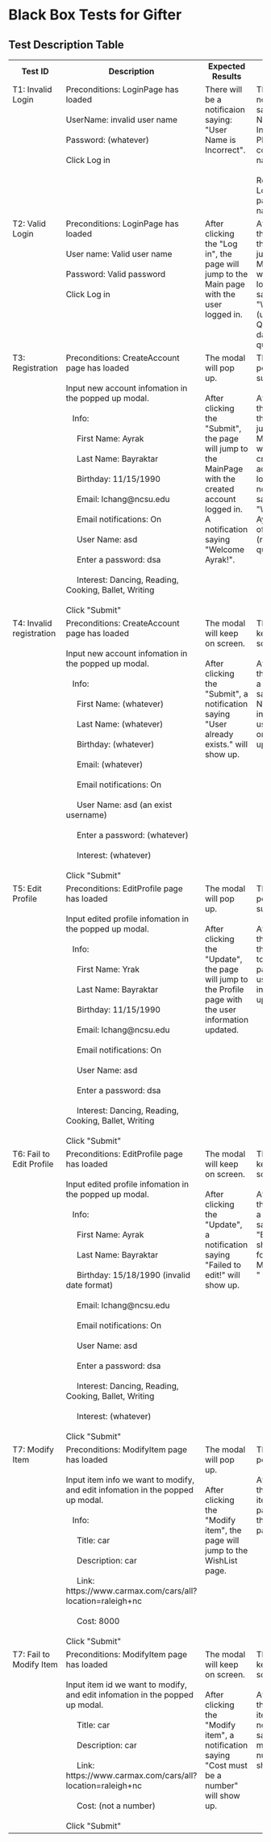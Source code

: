 # Black Box Tests for Gifter
## Test Description Table
<table width="100%" border=0 align=center>
<tr>
<td align=center><b>Test ID</b></td>
<td align=center><b>Description</b></td>
<td align=center><b>Expected Results</b></td>
<td align=center><b>Actual Results</b> </td>
</tr>

    
<tr>
<td valign=top>
    T1: Invalid Login
</td>
<td valign=top>
    Preconditions: LoginPage has loaded
    <br><br>
    UserName: invalid user name <br><br>
    Password: (whatever)
    <br><br>
    Click Log in
</td>
<td valign=top>
    There will be a notificaion saying: "User Name is Incorrect".
</td>
<td valign=top>
    There is a notificaion saying: "User Name is Incorrect. Please use correct user name!".
    <br><br>
    Remain on the LoginScreen page without navigating.
</td>
</tr>

    
<tr>
<td valign=top>
    T2: Valid Login
</td>
<td valign=top>
    Preconditions: LoginPage has loaded
    <br><br>
    User name: Valid user name <br><br>
    Password: Valid password
    <br><br>
    Click Log in
</td>
<td valign=top>
    After clicking the "Log in", the page will jump to the Main page with the user logged in.
</td>
<td valign=top>
    After clicking the "Log in", the page jumps to the Main page with the user logged in, saying "Welcome (username)! Quote of the day: (random quote)"
</td>
</tr>
    
    
<tr>
<td valign=top>
    T3: Registration
</td>
<td valign=top>
    Preconditions: CreateAccount page has loaded
    <br><br>
    Input new account infomation in the popped up modal.
    <br><br>
    &nbsp&nbsp   Info: <br><br>
    &nbsp&nbsp&nbsp&nbsp   First Name: Ayrak<br><br>
    &nbsp&nbsp&nbsp&nbsp   Last Name: Bayraktar<br><br>
    &nbsp&nbsp&nbsp&nbsp   Birthday: 11/15/1990<br><br>
    &nbsp&nbsp&nbsp&nbsp   Email: lchang@ncsu.edu<br><br>
    &nbsp&nbsp&nbsp&nbsp   Email notifications: On<br><br>
    &nbsp&nbsp&nbsp&nbsp   User Name: asd<br><br>
    &nbsp&nbsp&nbsp&nbsp   Enter a password: dsa<br><br>
    &nbsp&nbsp&nbsp&nbsp   Interest: Dancing, Reading, Cooking, Ballet, Writing<br><br>
    Click "Submit"
</td>
<td valign=top>
    The modal will pop up.
    <br><br>
    After clicking the "Submit", the page will jump to the MainPage with the created account logged in. A notification saying "Welcome Ayrak!". 
</td>
<td valign=top>
    The modal pops up successfully.
    <br><br>
    After clicking the "Submit", the page jumps to the MainPage with the created account logged in. A notification saying "Welcome Ayrak! Quote of the day: (random quote)". 
</td>
</tr>

    
<tr>
<td valign=top>
    T4: Invalid registration
</td>
<td valign=top>
    Preconditions: CreateAccount page has loaded
    <br><br>
    Input new account infomation in the popped up modal.
    <br><br>
    &nbsp&nbsp   Info: <br><br>
    &nbsp&nbsp&nbsp&nbsp   First Name: (whatever) <br><br>
    &nbsp&nbsp&nbsp&nbsp   Last Name: (whatever) <br><br>
    &nbsp&nbsp&nbsp&nbsp   Birthday: (whatever) <br><br>
    &nbsp&nbsp&nbsp&nbsp   Email: (whatever) <br><br>
    &nbsp&nbsp&nbsp&nbsp   Email notifications: On<br><br>
    &nbsp&nbsp&nbsp&nbsp   User Name: asd (an exist username)<br><br>
    &nbsp&nbsp&nbsp&nbsp   Enter a password: (whatever)<br><br>
    &nbsp&nbsp&nbsp&nbsp   Interest: (whatever) <br><br>
    Click "Submit"
</td>
<td valign=top>
    The modal will keep on screen.
    <br><br>
    After clicking the "Submit", a notification saying "User already exists." will show up. 
</td>
<td valign=top>
    The modal keeps on screen.
    <br><br>
    After clicking the "Submit", a notification saying "User Name already in use. Please use another one!" shows up. 
</td>
</tr>
    
    
<tr>
<td valign=top>
    T5: Edit Profile
</td>
<td valign=top>
    Preconditions: EditProfile page has loaded
    <br><br>
    Input edited profile infomation in the popped up modal.
    <br><br>
    &nbsp&nbsp   Info: <br><br>
    &nbsp&nbsp&nbsp&nbsp   First Name: Yrak<br><br>
    &nbsp&nbsp&nbsp&nbsp   Last Name: Bayraktar<br><br>
    &nbsp&nbsp&nbsp&nbsp   Birthday: 11/15/1990<br><br>
    &nbsp&nbsp&nbsp&nbsp   Email: lchang@ncsu.edu<br><br>
    &nbsp&nbsp&nbsp&nbsp   Email notifications: On<br><br>
    &nbsp&nbsp&nbsp&nbsp   User Name: asd<br><br>
    &nbsp&nbsp&nbsp&nbsp   Enter a password: dsa<br><br>
    &nbsp&nbsp&nbsp&nbsp   Interest: Dancing, Reading, Cooking, Ballet, Writing<br><br>
    Click "Submit"
</td>
<td valign=top>
    The modal will pop up.
    <br><br>
    After clicking the "Update", the page will jump to the Profile page with the user information updated.
</td>
<td valign=top>
    The modal pops up successfully.
    <br><br>
    After clicking the "Update", the page jump to the Profile page with the user information updated.
</td>
</tr>

  
<tr>
<td valign=top>
    T6: Fail to Edit Profile
</td>
<td valign=top>
    Preconditions: EditProfile page has loaded
    <br><br>
    Input edited profile infomation in the popped up modal.
    <br><br>
    &nbsp&nbsp   Info: <br><br>
    &nbsp&nbsp&nbsp&nbsp   First Name: Ayrak<br><br>
    &nbsp&nbsp&nbsp&nbsp   Last Name: Bayraktar<br><br>
    &nbsp&nbsp&nbsp&nbsp   Birthday: 15/18/1990 (invalid date format)<br><br>
    &nbsp&nbsp&nbsp&nbsp   Email: lchang@ncsu.edu<br><br>
    &nbsp&nbsp&nbsp&nbsp   Email notifications: On<br><br>
    &nbsp&nbsp&nbsp&nbsp   User Name: asd<br><br>
    &nbsp&nbsp&nbsp&nbsp   Enter a password: dsa<br><br>
    &nbsp&nbsp&nbsp&nbsp   Interest: Dancing, Reading, Cooking, Ballet, Writing<br><br>
    &nbsp&nbsp&nbsp&nbsp   Interest: (whatever)<br><br>
    Click "Submit"
</td>
<td valign=top>
    The modal will keep on screen.
    <br><br>
    After clicking the "Update", a notification saying "Failed to edit!" will show up. 
</td>
<td valign=top>
    The modal keeps on screen.
    <br><br>
    After clicking the "Update", a notification saying "Birthday should be formatted MM/DD/YYYY. " shows up. 
</td>
</tr>
    

<tr>
<td valign=top>
    T7: Modify Item
</td>
<td valign=top>
    Preconditions: ModifyItem page has loaded
    <br><br>
    Input item info we want to modify, and edit infomation in the popped up modal.
    <br><br>
    &nbsp&nbsp   Info: <br><br>
    &nbsp&nbsp&nbsp&nbsp   Title: car<br><br>
    &nbsp&nbsp&nbsp&nbsp   Description: car<br><br>
    &nbsp&nbsp&nbsp&nbsp   Link: https://www.carmax.com/cars/all?location=raleigh+nc<br><br>
    &nbsp&nbsp&nbsp&nbsp   Cost: 8000<br><br>
    Click "Submit"
</td>
<td valign=top>
    The modal will pop up.
    <br><br>
    After clicking the "Modify item", the page will jump to the WishList page.
</td>
<td valign=top>
    The modal pops up.
    <br><br>
    After clicking the "Modify item", the page jumps to the WishList page.
</td>
</tr>

    
<tr>
<td valign=top>
    T7: Fail to Modify Item
</td>
<td valign=top>
    Preconditions: ModifyItem page has loaded
    <br><br>
    Input item id we want to modify, and edit infomation in the popped up modal.
    <br><br>
    &nbsp&nbsp&nbsp&nbsp   Title: car<br><br>
    &nbsp&nbsp&nbsp&nbsp   Description: car<br><br>
    &nbsp&nbsp&nbsp&nbsp   Link: https://www.carmax.com/cars/all?location=raleigh+nc<br><br>
    &nbsp&nbsp&nbsp&nbsp   Cost: (not a number) <br><br>
    Click "Submit"
</td>
<td valign=top>
    The modal will keep on screen.
    <br><br>
    After clicking the "Modify item", a notification saying "Cost must be a number" will show up. 
</td>
<td valign=top>
    The modal keeps on screen.
    <br><br>
    After clicking the "Modify item", a notification saying "Cost must be a number" shows up. 
</td>
</tr>
</table>
